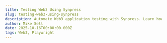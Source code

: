 ```yaml
---
title: Testing Web3 Using Synpress
slug: testing-web3-using-synpress
description: Automate Web3 application testing with Synpress. Learn how to test MetaMask interactions and blockchain applications.
author: Mike Sell
date: 2025-10-16T00:00:00.000Z
tags: Web3, Playwright
---
```



